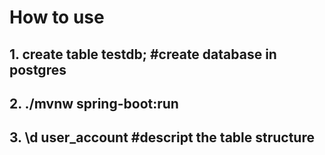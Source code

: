 # How to use
## 1. create table testdb; #create database in postgres
## 2. ./mvnw spring-boot:run
## 3. \d user_account #descript the table structure
